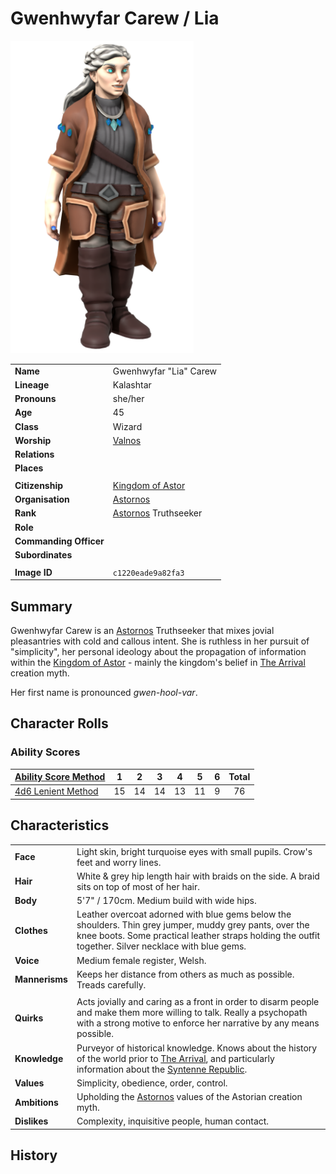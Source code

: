 # Gwenhwyfar Carew / Lia

<img src="https://raw.githubusercontent.com/jesskelsall/astarus-images/main/characters/portraits/c1220eade9a82fa3.png" height="500" />

|||
| --- | --- |
| **Name** | Gwenhwyfar "Lia" Carew | character.3
| **Lineage** | Kalashtar |
| **Pronouns** | she/her |
| **Age** | 45 |
| **Class** | Wizard |
| **Worship** | [Valnos](../gods/deities/valnos.md) |
| **Relations** | |
| **Places** | |
|||
| **Citizenship** | [Kingdom of Astor](../civilisations/kingdom-of-astor/kingdom-of-astor.md) |
| **Organisation** | [Astornos](../organisations/astornos.md) |
| **Rank** | [Astornos](../organisations/astornos.md) Truthseeker |
| **Role** | |
| **Commanding Officer** | |
| **Subordinates** | |
|||
| **Image ID** | `c1220eade9a82fa3` |

## Summary

Gwenhwyfar Carew is an [Astornos](../organisations/astornos.md) Truthseeker that mixes jovial pleasantries with cold and callous intent. She is ruthless in her pursuit of "simplicity", her personal ideology about the propagation of information within the [Kingdom of Astor](../civilisations/kingdom-of-astor/kingdom-of-astor.md) - mainly the kingdom's belief in [The Arrival](../history/events/the-arrival.md) creation myth.

Her first name is pronounced *gwen-hool-var*.

## Character Rolls

### Ability Scores

| [Ability Score Method](../mechanics/ability-score-method/ability-score-method.md) | 1 | 2 | 3 | 4 | 5 | 6 | Total |
| --- |:---:|:---:|:---:|:---:|:---:|:---:|:---:|
| [4d6 Lenient Method](../mechanics/ability-score-method/4d6-lenient-method.md) | 15 | 14 | 14 | 13 | 11 | 9 | 76 |

## Characteristics

| | |
| --- | --- |
| **Face** | Light skin, bright turquoise eyes with small pupils. Crow's feet and worry lines. | characteristics.2
| **Hair** | White & grey hip length hair with braids on the side. A braid sits on top of most of her hair. |
| **Body** | 5'7" / 170cm. Medium build with wide hips. |
| **Clothes** | Leather overcoat adorned with blue gems below the shoulders. Thin grey jumper, muddy grey pants, over the knee boots. Some practical leather straps holding the outfit together. Silver necklace with blue gems. |
| **Voice** | Medium female register, Welsh. |
| **Mannerisms** | Keeps her distance from others as much as possible. Treads carefully. |
| | |
| **Quirks** | Acts jovially and caring as a front in order to disarm people and make them more willing to talk. Really a psychopath with a strong motive to enforce her narrative by any means possible. |
| **Knowledge** | Purveyor of historical knowledge. Knows about the history of the world prior to [The Arrival](../history/events/the-arrival.md), and particularly information about the [Syntenne Republic](../civilisations/syntenne-republic/syntenne-republic.md). |
| **Values** | Simplicity, obedience, order, control. |
| **Ambitions** | Upholding the [Astornos](../organisations/astornos.md) values of the Astorian creation myth. |
| **Dislikes** | Complexity, inquisitive people, human contact. |

## History
